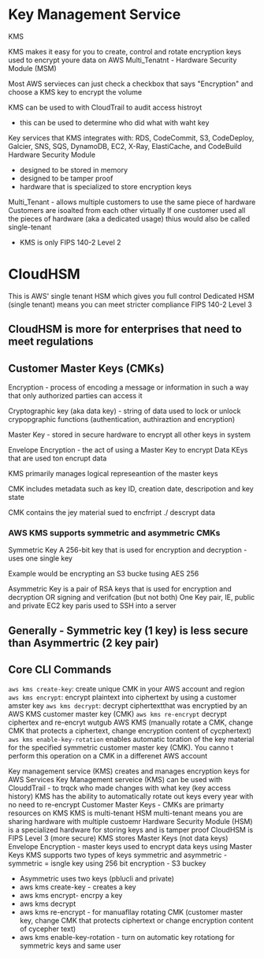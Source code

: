 # Key Management Service
KMS

KMS makes it easy for you to create, control and rotate encryption keys used to encrypt youre data on AWS
Multi_Tenatnt - Hardware Security Module (MSM)

Most AWS servieces can just check a checkbox that says "Encryption" and choose a KMS key to encrypt the volume

KMS can be used to with CloudTrail to audit access histroyt

- this can be used to determine who did what with waht key


Key services that KMS integrates with: RDS, CodeCommit, S3, CodeDeploy, Galcier, SNS, SQS, DynamoDB, EC2, X-Ray, ElastiCache, and CodeBuild
Hardware Security Module
- designed to be stored in memory
- designed to be tamper proof
- hardware that is specialized to store encryption keys

Multi_Tenant - allows multiple customers to use the same piece of hardware
Customers are isoalted from each other virtually
If one customer used all the pieces of hardware (aka a dedicated usage) thius would also be called single-tenant
- KMS is only FIPS 140-2 Level 2


# CloudHSM
This is AWS' single tenant HSM which gives you full control
Dedicated HSM (single tenant) means you can meet stricter compliance
FIPS 140-2 Level 3


## CloudHSM is more for enterprises that need to meet regulations


## Customer Master Keys (CMKs)

Encryption - process of encoding a message or information in such a way that only authorized parties can access it

Cryptographic key (aka data key) - string of data used to lock or unlock crypopgraphic functions (authentication, authiraztion and encryption)

Master Key - stored in secure hardware to encrypt all other keys in system

Envelope Encryption - the act of using a Master Key to encrypt Data KEys that are used ton encrupt data

KMS primarily manages logical represeantion of the master keys

CMK includes metadata such as key ID, creation date, descripotion and key state

CMK contains the jey material sued to encfrript ./ descrypt data

### AWS KMS supports symmetric and asymmetric CMKs

Symmetric Key
A 256-bit key that is used for encryption and decryption - uses one single key

Example would be encrypting an S3 bucke tusing AES 256

Asymmetric Key
is a pair of RSA keys that is used for encryption and decryption OR signing and verifcation (but not both)
One Key pair, IE, public and private
EC2 key paris used to SSH into a server

## Generally - Symmetric key (1 key) is less secure than Asymmertric (2 key pair)

## Core CLI Commands

`aws kms create-key`:   create unique CMK in your AWS account and region
`aws kms encrypt`:      encrypt plaintext into ciphertext by using a customer amster key
`aws kms decrypt`:      decrypt ciphertextthat was encryptied by an AWS KMS customer master key (CMK)
`aws kms re-encrypt`    decrypt ciphertex and re-encryt wutgub AWS KMS (manually rotate a CMK, change CMK that protects a ciphertext, change encryption content of cycphertext)
`aws kms enable-key-rotation`   enables automatic toration of the key material for the specified symmetric customer master key (CMK). You canno t perform this operation on a CMK in a differenet AWS account


Key management service (KMS) creates and manages encryption keys for AWS Services
Key Management serveice (KMS) can be used with ClouddTrail - to trqck who made changes with what key (key access history)
KMS has the ability to automatically rotate out keys every year with no need to re-encrypt
Customer Master Keys - CMKs are primarty resources on KMS
KMS is multi-tenant HSM
multi-tenant means you are sharing hardware with multiple custoemr
Hardware Security Module (HSM) is a specialized hardware for storing keys and is tamper proof
CloudHSM is FIPS Level 3 (more secure)
KMS stores Master Keys (not data keys)
Envelope Encryption - master keys used to encrypt data keys using Master Keys
KMS supports two types of keys symmetric and asymmetric
    - symmetric = isngle key using 256 bit encryption
    - S3 buckey
  - Asymmetric uses two keys (pblucli and private)
  - aws kms create-key - creates a key
  - aws kms encrypt- encrpy a key
  - aws kms decrypt
  - aws kms re-encrypt - for manuafllay rotating CMK (customer master key, change CMK that protects ciphertext or change encryption content of cycepher text)
  - aws kms enable-key-rotation -  turn on automatic key rotationg for symmetric keys and same user
